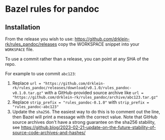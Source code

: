 # Bazel rules for pandoc

## Installation

From the release you wish to use:
<https://github.com/drklein-rk/rules_pandoc/releases>
copy the WORKSPACE snippet into your `WORKSPACE` file.

To use a commit rather than a release, you can point at any SHA of the repo.

For example to use commit `abc123`:

1. Replace `url = "https://github.com/drklein-rk/rules_pandoc/releases/download/v0.1.0/rules_pandoc-v0.1.0.tar.gz"` with a GitHub-provided source archive like `url = "https://github.com/drklein-rk/rules_pandoc/archive/abc123.tar.gz"`
1. Replace `strip_prefix = "rules_pandoc-0.1.0"` with `strip_prefix = "rules_pandoc-abc123"`
1. Update the `sha256`. The easiest way to do this is to comment out the line, then Bazel will
   print a message with the correct value. Note that GitHub source archives don't have a strong
   guarantee on the sha256 stability, see
   <https://github.blog/2023-02-21-update-on-the-future-stability-of-source-code-archives-and-hashes/>
